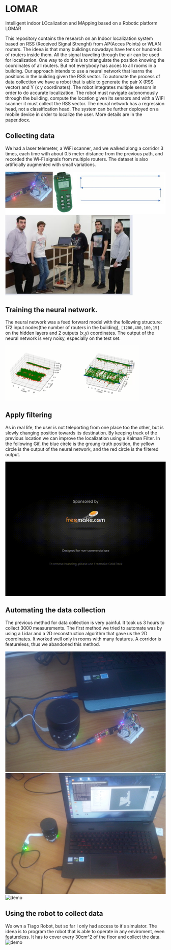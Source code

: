 # LOMAR
Intelligent indoor LOcalization and MApping based on a Robotic platform LOMAR

This repository contains the research on an Indoor localization system based on RSS (Received Signal Strenght) from AP(Acces Points) or WLAN routers. The ideea is that many buildings nowadays have tens or hundreds of routers inside them. All the signal traveling through the air can be used for localization. One way to do this is to triangulate the position knowing the coordinates of all routers. But not everybody has acces to all rooms in a building. Our approach intends to use a neural network that learns the positions in the building given the RSS vector.
To automate the process of data collection we have a robot that is able to generate the pair X (RSS vector) and Y (x y coordinates). The robot integrates multiple sensors in order to do accurate localization. The robot must navigate autonomously through the building, compute the location given its sensors and with a WIFI scanner it must collect the RSS vector.
The neural network has a regression head, not a classification head.
The system can be further deployed on a mobile device in order to localize the user.
More details are in the paper.docx.

## Collecting data
We had a laser telemeter, a WiFi scanner, and we walked along a corridor 3 times, each time with about 0.5 meter distance from the previous path, and recorded the Wi-Fi signals from multiple routers. The dataset is also artificially augmented with small variations.

![demo](media/1.png)
![demo](media/2.JPG)

## Training the neural network.
The neural network was a feed forward model with the following structure: 172 input nodes(the number of routers in the building), `[1200,400,100,15]` on the hidden layers and 2 outputs (x,y) coordinates. 
The output of the neural network is very noisy, especially on the test set.

![demo](media/3.png)

## Apply filtering
As in real life, the user is not teleporting from one place too the other, but is slowly changing position towards its destination. By keeping track of the previous location we can improve the localization using a Kalman Filter. In the following Gif, the blue circle is the groung-truth position, the yellow circle is the output of the neural network, and the red circle is the filtered output.

![demo](media/neural_and_kalman.gif)

## Automating the data collection
The previous method for data collection is very painful. It took us 3 hours to collect 3000 measurements.
The first method we tried to automate was by using a Lidar and a 2D reconstruction algorithm that gave us the 2D coordinates. It worked well only in rooms with many features. A corridor is featureless, thus we abandoned this method.

![demo](media/4.jpg)
![demo](media/5.jpg)
![demo](media/6.jpg)

## Using the robot to collect data
We own a Tiago Robot, but so far I only had access to it's simulator. The ideea is to program the robot that is able to operate in any enviroment, even featureless. It has to cover every 30cm^2 of the floor and collect the data.
![demo](media/project.gif)
